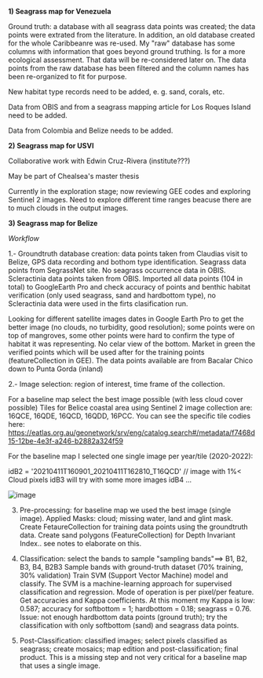 **1) Seagrass map for Venezuela**

Ground truth: a database with all seagrass data points was created; the data points were extrated from the literature. In addition, an old database created for the whole Caribbeanre was re-used. My "raw" database has some columns with information that goes beyond ground truthing. Is for a more ecological assessment. That data will be re-considered later on.
The data points from the raw database has been filtered and the column names has been re-organized to fit for purpose. 

New habitat type records need to be added, e. g. sand, corals, etc.

Data from OBIS and from a seagrass mapping article for Los Roques Island need to be added.

Data from Colombia and Belize needs to be added.

**2) Seagrass map for USVI**

Collaborative work with Edwin Cruz-Rivera (institute???)

May be part of Chealsea's master thesis

Currently in the exploration stage; now reviewing GEE codes and exploring Sentinel 2 images. Need to explore different time ranges beacuse there are to much clouds in the output images.

**3) Seagrass map for Belize**

_Workflow_

1.- Groundtruth database creation: data points taken from Claudias visit to Belize, GPS data recording and bothom type identification. Seagrass data points from SegrassNet site. No seagrass occurrence data in OBIS. Scleractinia data points taken from OBIS. 
Imported all data points (104 in total) to GoogleEarth Pro and check accuracy of points and benthic habitat verification (only used seagrass, sand and hardbottom type), no Scleractinia data were used in the firts clasification run. 

Looking for different satellite images dates in Google Earth Pro to get the better image (no clouds, no turbidity, good resolution); some points were on top of mangroves, some other points were hard to confirm the type of habitat it was representing. No celar view of the bottom. Market in green the verified points which will be used after for the training points (featureCollection in GEE).
The data points available are from Bacalar Chico down to Punta Gorda (inland)

2.- Image selection: region of interest, time frame of the collection.

For a baseline map select the best image possible (with less cloud cover possible)
Tiles for Belice coastal area using Sentinel 2 image collection are: 16QCE, 16QDE, 16QCD, 16QDD, 16PCC. You can see the specific tile codies here: https://eatlas.org.au/geonetwork/srv/eng/catalog.search#/metadata/f7468d15-12be-4e3f-a246-b2882a324f59 

For the baseline map I selected one single image per year/tile (2020-2022):

idB2 = '20210411T160901_20210411T162810_T16QCD' // image with 1%< Cloud pixels
idB3 will try with some more images
idB4
...



![image](https://github.com/cperaltab/Seagrass_mapping/assets/7772503/c5302163-2ac2-44ec-8d09-886c76841922)

3. Pre-processing: for baseline map we used the best image (single image). Applied Masks: cloud; missing water, land and glint mask.
   Create FetaureCollection for training data points using the groundtruth data.
   Create sand polygons (FeatureCollection) for Depth Invariant Index.. see notes to elaborate on this.

4. Classification: select the bands to sample "sampling bands"==> B1, B2, B3, B4, B2B3
   Sample bands with ground-truth dataset (70% training, 30% validation)
   Train SVM (Support Vector Machine) model and classify. The SVM is a machine-learning approach for supervised classification and 
   regression. Mode of operation is per pixel/per feature.
   Get accuracies and Kappa coefficients. At this moment my Kappa is low: 0.587; accuracy for softbottom = 1; hardbottom = 0.18; seagrass 
   = 0.76. Issue: not enough hardbottom data points (ground truth); try the classification with only softbottom (sand) and seagrass data 
   points.
6. Post-Classification: classified images; select pixels classified as seagrass; create mosaics; map edition and post-classification; final product. This is a missing step and not very critical for a baseline map that uses a single image.






